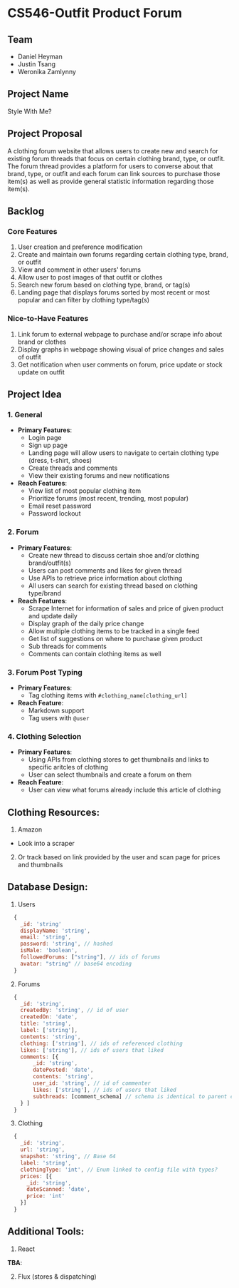 # CS546-Outfit Product Forum
## Team
+ Daniel Heyman
+ Justin Tsang
+ Weronika Zamlynny

## Project Name
Style With Me?  

## Project Proposal
A clothing forum website that allows users to create new and search for existing forum threads that focus on certain clothing brand, type, or outfit. The forum thread provides a platform for users to converse about that brand, type, or outfit and each forum can link sources to purchase those item(s) as well as provide general statistic information regarding those item(s).  

## Backlog

### Core Features
1. User creation and preference modification
2. Create and maintain own forums regarding certain clothing type, brand, or outfit
3. View and comment in other users' forums
4. Allow user to post images of that outfit or clothes
5. Search new forum based on clothing type, brand, or tag(s)
6. Landing page that displays forums sorted by most recent or most popular and can filter by clothing type/tag(s)

### Nice-to-Have Features
1. Link forum to external webpage to purchase and/or scrape info about brand or clothes
2. Display graphs in webpage showing visual of price changes and sales of outfit
3. Get notification when user comments on forum, price update or stock update on outfit

## Project Idea
### 1. General

  - **Primary Features**:
    - Login page
    - Sign up page
    - Landing page will allow users to navigate to certain clothing type (dress, t-shirt, shoes)
    - Create threads and comments
    - View their existing forums and new notifications
  - **Reach Features**:
    - View list of most popular clothing item
    - Prioritize forums (most recent, trending, most popular)
	- Email reset password
	- Password lockout

### 2. Forum

  - **Primary Features**:
    - Create new thread to discuss certain shoe and/or clothing brand/outfit(s)
    - Users can post comments and likes for given thread
    - Use APIs to retrieve price information about clothing
    - All users can search for existing thread based on clothing type/brand
  - **Reach Features**:
    - Scrape Internet for information of sales and price of given product and update daily
    - Display graph of the daily price change
    - Allow multiple clothing items to be tracked in a single feed
    - Get list of suggestions on where to purchase given product
    - Sub threads for comments
    - Comments can contain clothing items as well

### 3. Forum Post Typing

  - **Primary Features**:
    - Tag clothing items with `#clothing_name[clothing_url]`
  - **Reach Feature**:
    - Markdown support
    - Tag users with `@user`

### 4. Clothing Selection

  - **Primary Features**:
    - Using APIs from clothing stores to get thumbnails and links to specific aritcles of clothing
    - User can select thumbnails and create a forum on them
  - **Reach Feature**:
    - User can view what forums already include this article of clothing

## Clothing Resources:
1. Amazon
  - Look into a scraper
2. Or track based on link provided by the user and scan page for prices and thumbnails

## Database Design:
1. Users
  ```javascript
    {
      _id: 'string'
      displayName: 'string',
      email: 'string',
      password: 'string', // hashed
      isMale: 'boolean',
      followedForums: ["string"], // ids of forums
      avatar: "string" // base64 encoding
    }
  ```
2. Forums
  ```javascript
    {
      _id: 'string',
      createdBy: 'string', // id of user
      createdOn: 'date',
      title: 'string',
      label: ['string'],
      contents: 'string',
      clothing: ['string'], // ids of referenced clothing
      likes: ['string'], // ids of users that liked
      comments: [{
          _id: 'string',
          datePosted: 'date',
          contents: 'string',
          user_id: 'string', // id of commenter
          likes: ['string'], // ids of users that liked
          subthreads: [comment_schema] // schema is identical to parent comment object
      } ]
    }
  ```
3. Clothing
  ```javascript
    {
      _id: 'string',
      url: 'string',
      snapshot: 'string', // Base 64
      label: 'string',
      clothingType: 'int', // Enum linked to config file with types?
      prices: [{
        _id: 'string',
        dateScanned: 'date',
        price: 'int'
      }]
    }
  ```

## Additional Tools:
1. React

**TBA**:

2. Flux (stores & dispatching)
